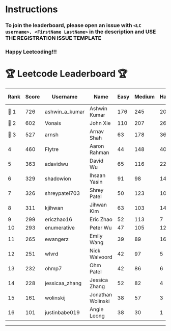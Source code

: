 # Instructions
### To join the leaderboard, please open an issue with `<LC username>, <FirstName LastName>` in the description and USE THE REGISTRATION ISSUE TEMPLATE
### Happy Leetcoding!!!


# 🏆 Leetcode Leaderboard 🏆

| Rank | Score | Username       | Name | Easy | Medium | Hard | Problems Solved |
|------|----------------|-----------------|-------------------|--------------|--------------|--------------|--------------|
| 🥇 1 | 726 | ashwin_a_kumar | Ashwin Kumar | 176 | 245 | 20 | 441 |
| 🥈 2 | 602 | Vonais | John Xie | 110 | 207 | 26 | 343 |
| 🥉 3 | 527 | arnsh | Arnav Shah | 63 | 178 | 36 | 277 |
| 4 | 460 | Flytre | Aaron Rahman | 44 | 148 | 40 | 232 |
| 5 | 363 | adavidwu | David Wu | 65 | 116 | 22 | 203 |
| 6 | 329 | shadowion | Ihsaan Yasin | 91 | 98 | 14 | 203 |
| 7 | 326 | shreypatel703 | Shrey Patel | 50 | 123 | 10 | 183 |
| 8 | 311 | kjihwan | Jihwan Kim | 63 | 103 | 14 | 180 |
| 9 | 299 | ericzhao16 | Eric Zhao | 52 | 113 | 7 | 172 |
| 10 | 293 | enumerative | Peter Wu | 47 | 105 | 12 | 164 |
| 11 | 265 | ewangerz | Emily Wang | 39 | 89 | 16 | 144 |
| 12 | 251 | wlvrd | Nick Walvoord | 42 | 97 | 5 | 144 |
| 13 | 232 | ohmp7 | Ohm Patel | 42 | 86 | 6 | 134 |
| 14 | 228 | jessicaa_zhang | Jessica Zhang | 52 | 82 | 4 | 138 |
| 15 | 161 | wolinskij | Jonathan Wolinski | 38 | 57 | 3 | 98 |
| 16 | 101 | justinbabe019 | Angie Leong | 38 | 30 | 1 | 69 |
---